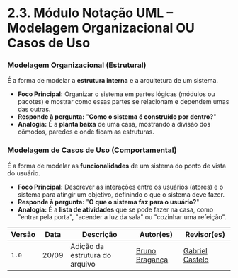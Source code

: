 # 2.3. Módulo Notação UML – Modelagem Organizacional OU Casos de Uso

### Modelagem Organizacional (Estrutural)

É a forma de modelar a **estrutura interna** e a arquitetura de um sistema.

* **Foco Principal:** Organizar o sistema em partes lógicas (módulos ou pacotes) e mostrar como essas partes se relacionam e dependem umas das outras.
* **Responde à pergunta:** "**Como o sistema é construído por dentro?**"
* **Analogia:** É a **planta baixa** de uma casa, mostrando a divisão dos cômodos, paredes e onde ficam as estruturas.

### Modelagem de Casos de Uso (Comportamental)

É a forma de modelar as **funcionalidades** de um sistema do ponto de vista do usuário.

* **Foco Principal:** Descrever as interações entre os usuários (atores) e o sistema para atingir um objetivo, definindo o que o sistema deve fazer.
* **Responde à pergunta:** "**O que o sistema faz para o usuário?**"
* **Analogia:** É a **lista de atividades** que se pode fazer na casa, como "entrar pela porta", "acender a luz da sala" ou "cozinhar uma refeição".


| Versão | Data  | Descrição | Autor(es) | Revisor(es) |
|--------|-------|-----------|-----------|-------------|
|  `1.0` | 20/09 | Adição da estrutura do arquivo | [Bruno Bragança](https://github.com/BrunoBReis)  | [Gabriel Castelo](https://github.com/GabrielCastelo-31) |
